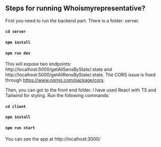 ## Steps for running Whoismyrepresentative?

First you need to run the backend part. There is a folder: server.

#### `cd server`
#### `npm install`
#### `npm run dev`

This will expose two endpoints: http://localhost:5000/getAllSensByState/:state and http://localhost:5000/getAllRensByState/:state. The CORS issue is fixed through https://www.npmjs.com/package/cors. 

Then, you can got to the front end folder. I have used React with TS and Tailwind for styling. Run the following commands:

#### `cd client`
#### `npm install`
#### `npm run start`

You can see the app at http://localhost:3000/
